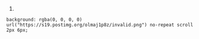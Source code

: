 1.
``
background: rgba(0, 0, 0, 0) url("https://s19.postimg.org/olmaj1p8z/invalid.png") no-repeat scroll 2px 6px;
``
